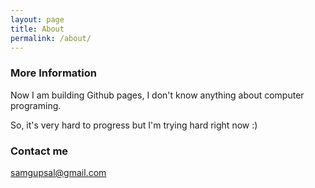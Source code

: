 ```yaml
---
layout: page
title: About
permalink: /about/
---
```



### More Information

Now I am building Github pages, I don't know anything about computer programing.

So, it's very hard to progress but I'm trying hard right now :)

### Contact me

[samgupsal@gmail.com](mailto:samgupsal@gmail.com)


